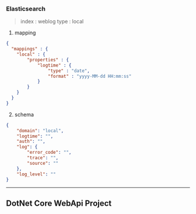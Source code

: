 
### Elasticsearch 
> index : weblog
> type : local

1. mapping
```json
{
  "mappings" : {
    "local" : {
    	"properties" : {
    		"logtime" : {
    			"type" : "date",
    			"format" : "yyyy-MM-dd HH:mm:ss"
    		}
    	}
    }
  }
}
```
2. schema

```json
{
    "domain": "local",
    "logtime": "",
    "auth": "",
    "log": {
        "error_code": "",
        "trace": "",
        "source": ""
    },
    "log_level": ""
}
```
---
## DotNet Core WebApi Project
